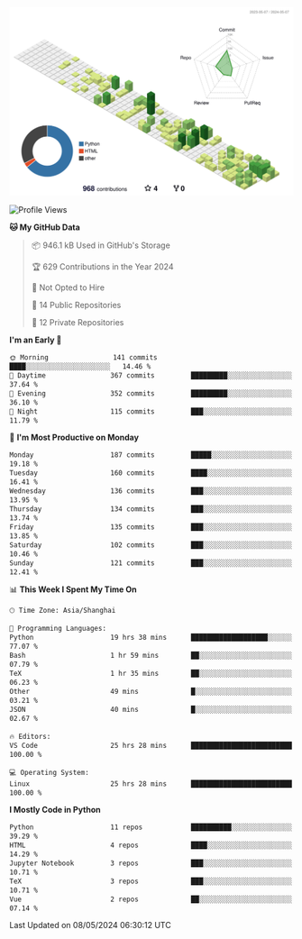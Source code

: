 <!--![](https://raw.githubusercontent.com/BorisYang326/BorisYang326/output/github-contribution-grid-snake-dark.svg) -->
![](./profile-3d-contrib/profile-green-animate.svg)
<!--START_SECTION:waka-->
![Profile Views](http://img.shields.io/badge/Profile%20Views-0-blue)

**🐱 My GitHub Data** 

> 📦 946.1 kB Used in GitHub's Storage 
 > 
> 🏆 629 Contributions in the Year 2024
 > 
> 🚫 Not Opted to Hire
 > 
> 📜 14 Public Repositories 
 > 
> 🔑 12 Private Repositories 
 > 
**I'm an Early 🐤** 

```text
🌞 Morning                141 commits         ████░░░░░░░░░░░░░░░░░░░░░   14.46 % 
🌆 Daytime                367 commits         █████████░░░░░░░░░░░░░░░░   37.64 % 
🌃 Evening                352 commits         █████████░░░░░░░░░░░░░░░░   36.10 % 
🌙 Night                  115 commits         ███░░░░░░░░░░░░░░░░░░░░░░   11.79 % 
```
📅 **I'm Most Productive on Monday** 

```text
Monday                   187 commits         █████░░░░░░░░░░░░░░░░░░░░   19.18 % 
Tuesday                  160 commits         ████░░░░░░░░░░░░░░░░░░░░░   16.41 % 
Wednesday                136 commits         ███░░░░░░░░░░░░░░░░░░░░░░   13.95 % 
Thursday                 134 commits         ███░░░░░░░░░░░░░░░░░░░░░░   13.74 % 
Friday                   135 commits         ███░░░░░░░░░░░░░░░░░░░░░░   13.85 % 
Saturday                 102 commits         ███░░░░░░░░░░░░░░░░░░░░░░   10.46 % 
Sunday                   121 commits         ███░░░░░░░░░░░░░░░░░░░░░░   12.41 % 
```


📊 **This Week I Spent My Time On** 

```text
🕑︎ Time Zone: Asia/Shanghai

💬 Programming Languages: 
Python                   19 hrs 38 mins      ███████████████████░░░░░░   77.07 % 
Bash                     1 hr 59 mins        ██░░░░░░░░░░░░░░░░░░░░░░░   07.79 % 
TeX                      1 hr 35 mins        ██░░░░░░░░░░░░░░░░░░░░░░░   06.23 % 
Other                    49 mins             █░░░░░░░░░░░░░░░░░░░░░░░░   03.21 % 
JSON                     40 mins             █░░░░░░░░░░░░░░░░░░░░░░░░   02.67 % 

🔥 Editors: 
VS Code                  25 hrs 28 mins      █████████████████████████   100.00 % 

💻 Operating System: 
Linux                    25 hrs 28 mins      █████████████████████████   100.00 % 
```

**I Mostly Code in Python** 

```text
Python                   11 repos            ██████████░░░░░░░░░░░░░░░   39.29 % 
HTML                     4 repos             ████░░░░░░░░░░░░░░░░░░░░░   14.29 % 
Jupyter Notebook         3 repos             ███░░░░░░░░░░░░░░░░░░░░░░   10.71 % 
TeX                      3 repos             ███░░░░░░░░░░░░░░░░░░░░░░   10.71 % 
Vue                      2 repos             ██░░░░░░░░░░░░░░░░░░░░░░░   07.14 % 
```




 Last Updated on 08/05/2024 06:30:12 UTC
<!--END_SECTION:waka-->
